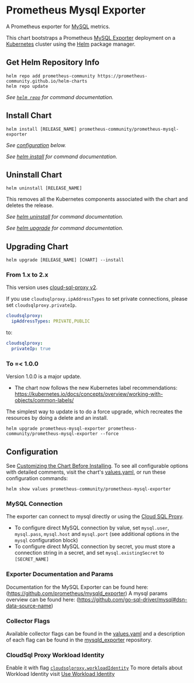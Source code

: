 # Prometheus Mysql Exporter

A Prometheus exporter for [MySQL](https://www.mysql.com/) metrics.

This chart bootstraps a Prometheus [MySQL Exporter](https://github.com/prometheus/mysqld_exporter) deployment on a [Kubernetes](http://kubernetes.io) cluster using the [Helm](https://helm.sh) package manager.

## Get Helm Repository Info

```console
helm repo add prometheus-community https://prometheus-community.github.io/helm-charts
helm repo update
```

_See [`helm repo`](https://helm.sh/docs/helm/helm_repo/) for command documentation._

## Install Chart

```console
helm install [RELEASE_NAME] prometheus-community/prometheus-mysql-exporter
```

_See [configuration](#configuration) below._

_See [helm install](https://helm.sh/docs/helm/helm_install/) for command documentation._

## Uninstall Chart

```console
helm uninstall [RELEASE_NAME]
```

This removes all the Kubernetes components associated with the chart and deletes the release.

_See [helm uninstall](https://helm.sh/docs/helm/helm_uninstall/) for command documentation._

_See [helm upgrade](https://helm.sh/docs/helm/helm_upgrade/) for command documentation._

## Upgrading Chart

```console
helm upgrade [RELEASE_NAME] [CHART] --install
```

### From 1.x to 2.x

This version uses [cloud-sql-proxy v2](https://github.com/GoogleCloudPlatform/cloud-sql-proxy/blob/main/migration-guide.md).

If you use `cloudsqlproxy.ipAddressTypes` to set private connections, please set `cloudsqlproxy.privateIp`.

```yaml
cloudsqlproxy:
  ipAddressTypes: PRIVATE,PUBLIC
```

to:

```yaml
cloudsqlproxy:
  privateIp: true
```

### To =< 1.0.0

Version 1.0.0 is a major update.

- The chart now follows the new Kubernetes label recommendations:
<https://kubernetes.io/docs/concepts/overview/working-with-objects/common-labels/>

The simplest way to update is to do a force upgrade, which recreates the resources by doing a delete and an install.

```console
helm upgrade prometheus-mysql-exporter prometheus-community/prometheus-mysql-exporter --force
```

## Configuration

See [Customizing the Chart Before Installing](https://helm.sh/docs/intro/using_helm/#customizing-the-chart-before-installing). To see all configurable options with detailed comments, visit the chart's [values.yaml](https://github.com/prometheus-community/helm-charts/blob/main/charts/prometheus-mysql-exporter/values.yaml), or run these configuration commands:

```console
helm show values prometheus-community/prometheus-mysql-exporter
```

### MySQL Connection

The exporter can connect to mysql directly or using the [Cloud SQL Proxy](https://cloud.google.com/sql/docs/mysql/sql-proxy).

- To configure direct MySQL connection by value, set `mysql.user`, `mysql.pass`, `mysql.host` and `mysql.port` (see additional options in the `mysql` configuration block)
- To configure direct MySQL connection by secret, you must store a connection string in a secret, and set `mysql.existingSecret` to `[SECRET_NAME]`

### Exporter Documentation and Params

Documentation for the MySQL Exporter can be found here: (<https://github.com/prometheus/mysqld_exporter>)
A mysql params overview can be found here: (<https://github.com/go-sql-driver/mysql#dsn-data-source-name>)

### Collector Flags

Available collector flags can be found in the [values.yaml](https://github.com/prometheus-community/helm-charts/blob/main/charts/prometheus-mysql-exporter/values.yaml) and a description of each flag can be found in the [mysqld_exporter](https://github.com/prometheus/mysqld_exporter#collector-flags) repository.

### CloudSql Proxy Workload Identity

Enable it with flag  [`cloudsqlproxy.workloadIdentity`](https://github.com/prometheus-community/helm-charts/blob/main/charts/prometheus-mysql-exporter/values.yaml)
To more details about Workload Identity visit [Use Workload Identity](https://cloud.google.com/kubernetes-engine/docs/how-to/workload-identity)
